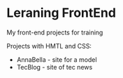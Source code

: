 # Leraning FrontEnd
 My front-end projects for training
 
 Projects with HMTL and CSS:
 * AnnaBella - site for a model 
 * TecBlog - site of tec news
